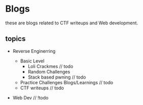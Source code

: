 # Blogs
these are blogs related to CTF writeups and Web development.


## topics 
- Reverse  Enginerring
   - Basic Level
     - Loli Crackmes // todo
     - Random Challenges
     - Stack based pwning  // todo
   - Practice Challenges Blogs/Learnings // todo
   - CTF writeups // todo

- Web Dev // !todo
